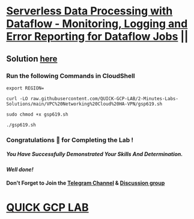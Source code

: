 # [Serverless Data Processing with Dataflow - Monitoring, Logging and Error Reporting for Dataflow Jobs](https://www.cloudskillsboost.google/course_templates/264/labs/438183) ||

## Solution [here]()

### Run the following Commands in CloudShell
```
export REGION=
```
```
curl -LO raw.githubusercontent.com/QUICK-GCP-LAB/2-Minutes-Labs-Solutions/main/VPC%20Networking%20Cloud%20HA-VPN/gsp619.sh

sudo chmod +x gsp619.sh

./gsp619.sh
```

### Congratulations 🎉 for Completing the Lab !

##### *You Have Successfully Demonstrated Your Skills And Determination.*

#### *Well done!*

#### Don't Forget to Join the [Telegram Channel](https://t.me/QuickGcpLab) & [Discussion group](https://t.me/QuickGcpLabChats)

# [QUICK GCP LAB](https://www.youtube.com/@quickgcplab)
